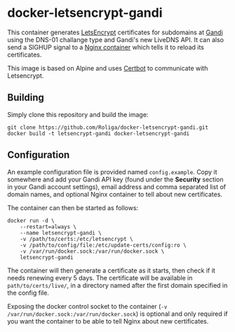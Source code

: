 docker-letsencrypt-gandi
========================

This container generates [LetsEncrypt](https://www.letsencrypt.org) certificates for subdomains at [Gandi](https://www.gandi.net) using the DNS-01 challange type and Gandi's new LiveDNS API. It can also send a SIGHUP signal to a [Nginx container](https://store.docker.com/images/nginx) which tells it to reload its certificates.

This image is based on Alpine and uses [Certbot](https://certbot.eff.org/) to communicate with Letsencrypt.

Building
--------

Simply clone this repository and build the image:

	git clone https://github.com/Roliga/docker-letsencrypt-gandi.git
	docker build -t letsencrypt-gandi docker-letsencrypt-gandi

Configuration
-------------

An example configuration file is provided named `config.example`. Copy it somewhere and add your Gandi API key (found under the **Security** section in your Gandi account settings), email address and comma separated list of domain names, and optional Nginx container to tell about new certificates.

The container can then be started as follows:

	docker run -d \
		--restart=always \
		--name letsencrypt-gandi \
		-v /path/to/certs:/etc/letsencrypt \
		-v /path/to/config/file:/etc/update-certs/config:ro \
		-v /var/run/docker.sock:/var/run/docker.sock \
		letsencrypt-gandi

The container will then generate a certificate as it starts, then check if it needs renewing every 5 days. The certificate will be available in `path/to/certs/live/`, in a directory named after the first domain specified in the config file.

Exposing the docker control socket to the container (`-v /var/run/docker.sock:/var/run/docker.sock`) is optional and only required if you want the container to be able to tell Nginx about new certificates.
